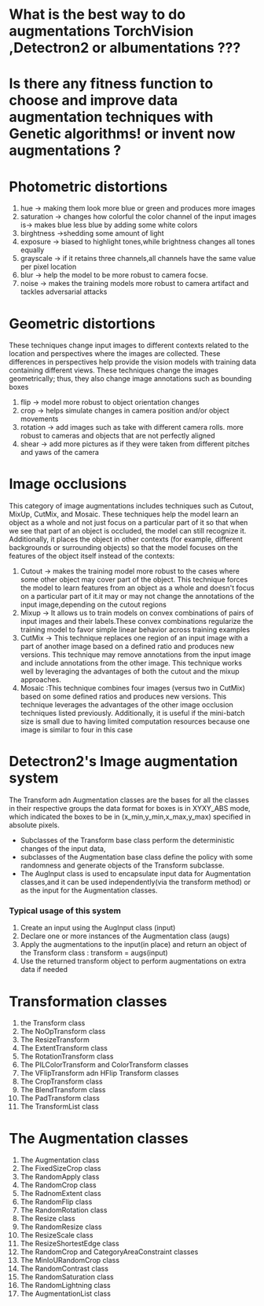 # What is the best way to do augmentations TorchVision ,Detectron2 or albumentations ??? 
# Is there any fitness function to choose and improve data augmentation techniques with Genetic algorithms! or invent now augmentations ? 
# Photometric distortions 
1. hue -> making them look more blue or green and produces more images
2. saturation -> changes how colorful the color channel of the input images is-> makes blue less blue by adding some white colors 
3. birghtness ->shedding some amount of light 
4. exposure -> biased to highlight tones,while brightness changes all tones equally 
5. grayscale -> if it retains three channels,all channels have the same value per pixel location 
6. blur -> help the model to be more robust to camera focse. 
7. noise -> makes the training models more robust to camera artifact and tackles adversarial attacks 
# Geometric distortions 
These techniques change input images to different contexts related to the location and perspectives where the images are collected. These differences in perspectives help provide the vision models with training data containing different views. These techniques change the images geometrically; thus, they also change image annotations such as bounding boxes
1. flip -> model more robust to object orientation changes 
2. crop  -> helps simulate changes in camera position and/or object movements 
3. rotation  -> add images such as take with different camera rolls. more robust to cameras and objects that are not perfectly aligned
4. shear  -> add more pictures as if they were taken from different pitches and yaws of the camera 
# Image occlusions 
This category of image augmentations includes techniques such as Cutout, MixUp, CutMix, and Mosaic.
These techniques help the model learn an object as a whole and not just focus on a particular part of
it so that when we see that part of an object is occluded, the model can still recognize it. Additionally,
it places the object in other contexts (for example, different backgrounds or surrounding objects) so
that the model focuses on the features of the object itself instead of the contexts:
1. Cutout -> makes the training model more robust to the cases where some other object may cover part of the object. This technique forces the model to learn features from an object as a whole and doesn't focus on a particular part of it.it may or may not change the annotations of the input image,depending on the cutout regions 
2. Mixup -> It allows us to train models on convex combinations of pairs of input images and their labels.These convex combinations regularize the training model to favor simple linear behavior across training examples 
3. CutMix -> This technique replaces one region of an input image with a part of another image based on a defined ratio and produces new versions. This technique may remove annotations from the input image and include annotations from the other image. This technique works well by leveraging the advantages of both the cutout and the mixup approaches.
4. Mosaic :This technique combines four images (versus two in CutMix) based on some defined ratios and produces new versions. This technique leverages the advantages of the other image occlusion techniques listed previously. Additionally, it is useful if the mini-batch size is small due to having limited computation resources because one image is similar to four in this case
# Detectron2's Image augmentation system 
The Transform adn Augmentation classes are the bases for all the classes in their respective groups
the data format for boxes is in XYXY_ABS mode, which indicated the boxes to be in (x_min,y_min,x_max,y_max) specified in absolute pixels. 
- Subclasses of the Transform base class perform the deterministic changes of the input data, 
- subclasses of the Augmentation base class define the policy with some randomness and generate objects of the Transform subclasse. 
- The AugInput class is used to encapsulate input  data for Augmentation classes,and it can be used independently(via the transform method) or as the input for the Augmentation classes. 
### Typical usage of this system 
1. Create an input using the AugInput class (input)
2. Declare one or more instances of the Augmentation  class (augs)
3. Apply the augmentations to the input(in place) and return an object of the Transform class : transform = augs(input)
4. Use the returned transform object to perform augmentations on extra data if needed 
# Transformation classes 
1. the Transform class 
2. The NoOpTransform class 
3. The ResizeTransform 
4. The ExtentTransform class 
5. The RotationTransform class 
6. The PILColorTransform and ColorTransform classes 
7. The VFlipTransform adn HFlip Transform classes 
8. The CropTransform class
9. The BlendTransform class 
10. The PadTransform class 
11. The TransformList class 
# The Augmentation classes 
1. The Augmentation class 
2. The FixedSizeCrop class 
3. The RandomApply class 
4. The RandomCrop class 
5. The RadnomExtent class 
6. The RandomFlip class 
7. The RandomRotation class 
8. The Resize class 
9. The RandomResize class 
10. The ResizeScale class 
11. The ResizeShortestEdge class 
12. The RandomCrop and CategoryAreaConstraint classes 
13. The MinIoURandomCrop class 
14. The RandomContrast class
15. The RandomSaturation class
16. The RandomLightning class 
17. The AugmentationList class















